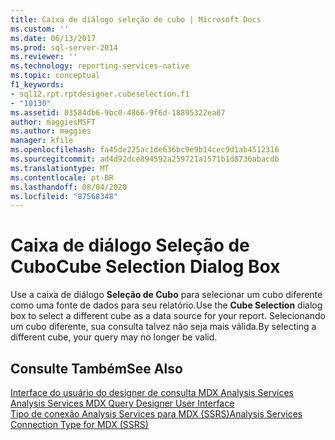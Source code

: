 ```yaml
---
title: Caixa de diálogo seleção de cubo | Microsoft Docs
ms.custom: ''
ms.date: 06/13/2017
ms.prod: sql-server-2014
ms.reviewer: ''
ms.technology: reporting-services-native
ms.topic: conceptual
f1_keywords:
- sql12.rpt.rptdesigner.cubeselection.f1
- "10130"
ms.assetid: 03584db6-9bc0-4866-9f6d-18895322ea87
author: maggiesMSFT
ms.author: maggies
manager: kfile
ms.openlocfilehash: fa45de225ac1de636bc9e9b14cec9d1ab4512316
ms.sourcegitcommit: ad4d92dce894592a259721a1571b1d8736abacdb
ms.translationtype: MT
ms.contentlocale: pt-BR
ms.lasthandoff: 08/04/2020
ms.locfileid: "87568348"
---
```

# <a name="cube-selection-dialog-box"></a><span data-ttu-id="ae39d-102">Caixa de diálogo Seleção de Cubo</span><span class="sxs-lookup"><span data-stu-id="ae39d-102">Cube Selection Dialog Box</span></span>
  <span data-ttu-id="ae39d-103">Use a caixa de diálogo **Seleção de Cubo** para selecionar um cubo diferente como uma fonte de dados para seu relatório.</span><span class="sxs-lookup"><span data-stu-id="ae39d-103">Use the **Cube Selection** dialog box to select a different cube as a data source for your report.</span></span> <span data-ttu-id="ae39d-104">Selecionando um cubo diferente, sua consulta talvez não seja mais válida.</span><span class="sxs-lookup"><span data-stu-id="ae39d-104">By selecting a different cube, your query may no longer be valid.</span></span>  
  
## <a name="see-also"></a><span data-ttu-id="ae39d-105">Consulte Também</span><span class="sxs-lookup"><span data-stu-id="ae39d-105">See Also</span></span>  
 <span data-ttu-id="ae39d-106">[Interface do usuário do designer de consulta MDX Analysis Services](report-data/analysis-services-mdx-query-designer-user-interface.md) </span><span class="sxs-lookup"><span data-stu-id="ae39d-106">[Analysis Services MDX Query Designer User Interface](report-data/analysis-services-mdx-query-designer-user-interface.md) </span></span>  
 [<span data-ttu-id="ae39d-107">Tipo de conexão Analysis Services para MDX &#40;SSRS&#41;</span><span class="sxs-lookup"><span data-stu-id="ae39d-107">Analysis Services Connection Type for MDX &#40;SSRS&#41;</span></span>](report-data/analysis-services-connection-type-for-mdx-ssrs.md)  
  
  
